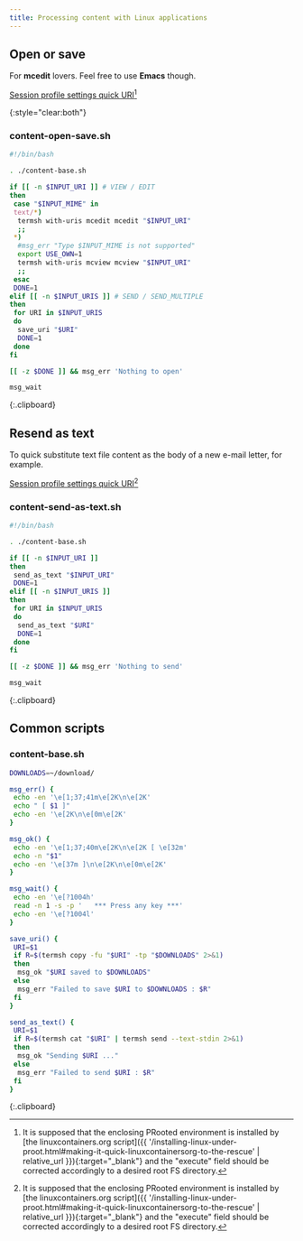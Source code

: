 ```yaml
---
title: Processing content with Linux applications
---
```

## Open or save

For **mcedit** lovers. Feel free to use **Emacs** though.

[Session profile settings quick URI](local-terminal:/opts?perm_favmgmt=false&shareable=true&charset=UTF-8&screen_cols=0&screen_rows=0&keymap=&wakelock.acquire_on_connect=true&terminal_string=xterm&perm_pluginexec=true&font_size_auto=false&wakelock.release_on_disconnect=true&execute=%2Fsystem%2Fbin%2Fsh%20%22%24DATA_DIR%2Fproots%2Flinuxcontainers-debian-buster%2Frun%22%20''%20'~%2Fcontent-open-save.sh'&name=Open%20or%20Save&terminate.on_disconnect=true)[^1]

{:style="clear:both"}
### content-open-save.sh
```sh
#!/bin/bash

. ./content-base.sh

if [[ -n $INPUT_URI ]] # VIEW / EDIT
then
 case "$INPUT_MIME" in
 text/*)
  termsh with-uris mcedit mcedit "$INPUT_URI"
  ;;
 *)
  #msg_err "Type $INPUT_MIME is not supported"
  export USE_OWN=1
  termsh with-uris mcview mcview "$INPUT_URI"
  ;;
 esac
 DONE=1
elif [[ -n $INPUT_URIS ]] # SEND / SEND_MULTIPLE
then
 for URI in $INPUT_URIS
 do
  save_uri "$URI"
  DONE=1
 done
fi

[[ -z $DONE ]] && msg_err 'Nothing to open'

msg_wait
```
{:.clipboard}

## Resend as text

To quick substitute text file content as the body of a new e-mail letter,
for example.

[Session profile settings quick URI](local-terminal:/opts?perm_favmgmt=false&shareable=true&charset=UTF-8&screen_cols=0&screen_rows=0&keymap=&wakelock.acquire_on_connect=true&terminal_string=xterm&perm_pluginexec=true&font_size_auto=false&wakelock.release_on_disconnect=true&execute=%2Fsystem%2Fbin%2Fsh%20%22%24DATA_DIR%2Fproots%2Flinuxcontainers-debian-buster%2Frun%22%20''%20'~%2Fcontent-send-as-text.sh'&name=Send%20as%20text&terminate.on_disconnect=true)[^1]

### content-send-as-text.sh
```sh
#!/bin/bash

. ./content-base.sh

if [[ -n $INPUT_URI ]]
then
 send_as_text "$INPUT_URI"
 DONE=1
elif [[ -n $INPUT_URIS ]]
then
 for URI in $INPUT_URIS
 do
  send_as_text "$URI"
  DONE=1
 done
fi

[[ -z $DONE ]] && msg_err 'Nothing to send'

msg_wait
```
{:.clipboard}

## Common scripts
### content-base.sh
```sh
DOWNLOADS=~/download/

msg_err() {
 echo -en '\e[1;37;41m\e[2K\n\e[2K'
 echo " [ $1 ]"
 echo -en '\e[2K\n\e[0m\e[2K'
}

msg_ok() {
 echo -en '\e[1;37;40m\e[2K\n\e[2K [ \e[32m'
 echo -n "$1"
 echo -en '\e[37m ]\n\e[2K\n\e[0m\e[2K'
}

msg_wait() {
 echo -en '\e[?1004h'
 read -n 1 -s -p '   *** Press any key ***'
 echo -en '\e[?1004l'
}

save_uri() {
 URI=$1
 if R=$(termsh copy -fu "$URI" -tp "$DOWNLOADS" 2>&1)
 then
  msg_ok "$URI saved to $DOWNLOADS"
 else
  msg_err "Failed to save $URI to $DOWNLOADS : $R"
 fi
}

send_as_text() {
 URI=$1
 if R=$(termsh cat "$URI" | termsh send --text-stdin 2>&1)
 then
  msg_ok "Sending $URI ..."
 else
  msg_err "Failed to send $URI : $R"
 fi
}
```
{:.clipboard}

[^1]: It is supposed that the enclosing PRooted environment is installed by [the linuxcontainers.org script]({{ '/installing-linux-under-proot.html#making-it-quick-linuxcontainersorg-to-the-rescue' | relative_url }}){:target="_blank"} and the "execute" field should be corrected accordingly to a desired root FS directory.
